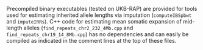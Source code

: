 Precompiled binary executables (tested on UKB-RAP) are provided for tools used for estimating inherited allele lengths via imputation (``computeIBSpbwt`` and ``imputeIRRs``). C++ code for estimating mean somatic expansion of mid-length alleles (``find_repeats_chr2_232_4Mb.cpp`` and ``find_repeats_chr19_14_8Mb.cpp``) has no dependencies and can easily be compiled as indicated in the comment lines at the top of these files.
